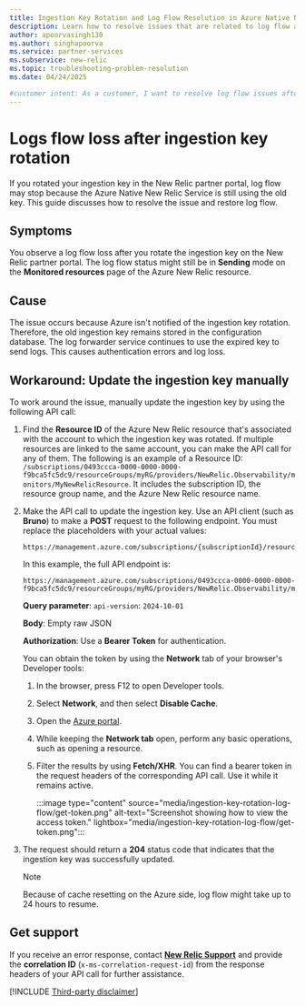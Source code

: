 ```yaml
---
title: Ingestion Key Rotation and Log Flow Resolution in Azure Native New Relic Service
description: Learn how to resolve issues that are related to log flow after an ingestion key rotation in New Relic.
author: apoorvasingh130
ms.author: singhapoorva
ms.service: partner-services
ms.subservice: new-relic
ms.topic: troubleshooting-problem-resolution
ms.date: 04/24/2025

#customer intent: As a customer, I want to resolve log flow issues after ingestion key rotation so that my logs can continue flowing from Azure to New Relic without disruptions.
---
```


# Logs flow loss after ingestion key rotation

If you rotated your ingestion key in the New Relic partner portal, log flow may stop because the Azure Native New Relic Service is still using the old key. This guide discusses how to resolve the issue and restore log flow.

## Symptoms

You observe a log flow loss after you rotate the ingestion key on the New Relic partner portal. The log flow status might still be in **Sending** mode on the **Monitored resources** page of the Azure New Relic resource.

## Cause

The issue occurs because Azure isn't notified of the ingestion key rotation. Therefore, the old ingestion key remains stored in the configuration database. The log forwarder service continues to use the expired key to send logs. This causes authentication errors and log loss.

## Workaround: Update the ingestion key manually

To work around the issue, manually update the ingestion key by using the following API call:

1. Find the **Resource ID** of the Azure New Relic resource that's associated with the account to which the ingestion key was rotated. If multiple resources are linked to the same account, you can make the API call for any of them. The following is an example of a Resource ID: `/subscriptions/0493ccca-0000-0000-0000-f9bca5fc5dc9/resourceGroups/myRG/providers/NewRelic.Observability/monitors/MyNewRelicResource`.
  It includes the subscription ID, the resource group name, and the Azure New Relic resource name.

4. Make the API call to update the ingestion key. Use an API client (such as **Bruno**) to make a **POST** request to the following endpoint. You must replace the placeholders with your actual values:

     ```HTTP
     https://management.azure.com/subscriptions/{subscriptionId}/resourceGroups/{resourceGroupName}/providers/NewRelic.Observability/monitors/{AzureNewRelicResourceName}/refreshIngestionKey
     ```
     In this example, the full API endpoint is:
     ```HTTP
     https://management.azure.com/subscriptions/0493ccca-0000-0000-0000-f9bca5fc5dc9/resourceGroups/myRG/providers/NewRelic.Observability/monitors/MyNewRelicResource/refreshIngestionKey
     ```

     **Query parameter**: `api-version`: `2024-10-01`

     **Body**: Empty raw JSON

     **Authorization**: Use a **Bearer Token** for authentication.
     
     You can obtain the token by using the **Network** tab of your browser's Developer tools:
      
      1. In the browser, press F12 to open Developer tools.
      2. Select **Network**, and then select **Disable Cache**.
      1. Open the [Azure portal](https://portal.azure.com).
      2. While keeping the **Network tab** open, perform any basic operations, such as opening a resource.
      1. Filter the results by using **Fetch/XHR**. You can find a bearer token in the request headers of the corresponding API call. Use it while it remains active.
      
         :::image type="content" source="media/ingestion-key-rotation-log-flow/get-token.png" alt-text="Screenshot showing how to view the access token." lightbox="media/ingestion-key-rotation-log-flow/get-token.png":::
5. The request should return a **204** status code that indicates that the ingestion key was successfully updated.
   
    > [!NOTE]
    > Because of cache resetting on the Azure side, log flow might take up to 24 hours to resume.

## Get support

If you receive an error response, contact [**New Relic Support**](https://support.newrelic.com/s/) and provide the **correlation ID** (`x-ms-correlation-request-id`) from the response headers of your API call for further assistance.

[!INCLUDE [Third-party disclaimer](../../includes/third-party-disclaimer.md)]
